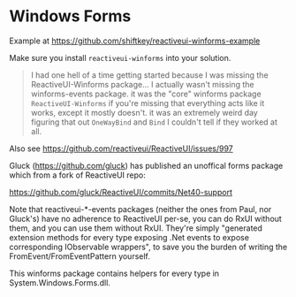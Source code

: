 # Windows Forms

Example at https://github.com/shiftkey/reactiveui-winforms-example

Make sure you install `reactiveui-winforms` into your solution.

> I had one hell of a time getting started because I was missing the ReactiveUI-Winforms package...
> I actually wasn't missing the winforms-events package.  it was the "core" winforms package `ReactiveUI-Winforms`
> if you're missing that everything acts like it works, except it mostly doesn't.
> it was an extremely weird day figuring that out
> `OneWayBind` and `Bind` I couldn't tell if they worked at all.

Also see https://github.com/reactiveui/ReactiveUI/issues/997

Gluck (https://github.com/gluck) has published an unoffical forms package which from a fork of ReactiveUI repo:

https://github.com/gluck/ReactiveUI/commits/Net40-support

Note that reactiveui-*-events packages (neither the ones from Paul, nor Gluck's) have no adherence to ReactiveUI per-se, you can do RxUI without them, and you can use them without RxUI. They're simply "generated extension methods for every type exposing .Net events to expose corresponding IObservable wrappers", to save you the burden of writing the FromEvent/FromEventPattern yourself.

This winforms package contains helpers for every type in System.Windows.Forms.dll.